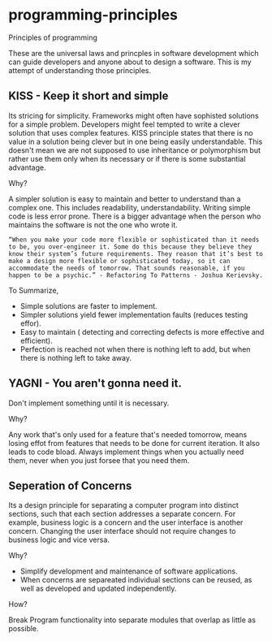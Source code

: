 # programming-principles
Principles of programming

These are the universal laws and princples in software development which can guide developers and anyone about to design a software. This is my attempt of understanding those principles.

## KISS - Keep it short and simple

Its stricing for simplicity. Frameworks might often have sophisted solutions for a simple problem. Developers might feel tempted to write a clever solution that uses complex features. KISS principle states that there is no value in a solution being clever but in one being easily understandable. This doesn't mean we are not supposed to use inheritance or polymorphism but rather use them only when its necessary or if there is some substantial advantage.
 
 Why?
 
 A simpler solution is easy to maintain and better to understand than a complex one. This includes readability, understandability. Writing simple code is less error prone. There is a bigger advantage when the person who maintains the software is not the one who wrote it.

```“When you make your code more flexible or sophisticated than it needs to be, you over-engineer it. Some do this because they believe they know their system’s future requirements. They reason that it’s best to make a design more flexible or sophisticated today, so it can accommodate the needs of tomorrow. That sounds reasonable, if you happen to be a psychic.” - Refactoring To Patterns - Joshua Kerievsky.```

To Summarize,
  * Simple solutions are faster to implement.
  * Simpler solutions yield fewer implementation faults (reduces testing effor).
  * Easy to maintain ( detecting and correcting defects is more effective and efficient).
  * Perfection is reached not when there is nothing left to add, but when there is nothing left to take away.

## YAGNI - You aren't gonna need it.

Don't implement something until it is necessary.


Why? 

Any work that's only used for a feature that's needed tomorrow, means losing effot from features that needs to be done for current iteration. It also leads to code bload. Always implement things when you actually need them, never when you just forsee that you need them.


## Seperation of Concerns

Its a design principle for separating a computer program into distinct sections, such that each section addresses a separate concern. For example, business logic is a concern and the user interface is another concern. Changing the user interface should not require changes to business logic and vice versa.

Why? 

* Simplify development and maintenance of software applications.
* When concerns are separeated individual sections can be reused, as well as developed and updated independently.

How?

Break Program functionality into separate modules that overlap as little as possible.

